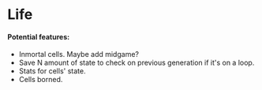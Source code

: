 # Life

#### Potential features:
- Inmortal cells. Maybe add midgame?
- Save N amount of state to check on previous generation if it's on a loop.
- Stats for cells' state.
- Cells borned.